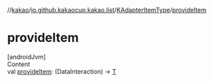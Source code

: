 //[kakao](../../../index.md)/[io.github.kakaocup.kakao.list](../index.md)/[KAdapterItemType](index.md)/[provideItem](provide-item.md)



# provideItem  
[androidJvm]  
Content  
val [provideItem](provide-item.md): (DataInteraction) -> [T](index.md)  



